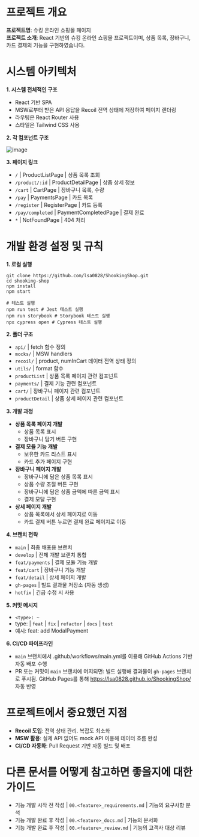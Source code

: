 # 프로젝트 개요
**프로젝트명**: 슈킹 온라인 쇼핑몰 페이지<br>
**프로젝트 소개**: React 기반의 슈킹 온라인 쇼핑몰 프로젝트이며, 상품 목록, 장바구니, 카드 결제의 기능을 구현하였습니다. 

# 시스템 아키텍처
**1. 시스템 전체적인 구조**
- React 기반 SPA
- MSW로부터 받은 API 응답을 Recoil 전역 상태에 저장하여 페이지 렌더링
- 라우팅은 React Router 사용
- 스타일은 Tailwind CSS 사용

**2. 각 컴포넌트 구조**

![image](https://github.com/user-attachments/assets/faa3f597-794e-495a-a7be-149b5411a0ed)

**3. 페이지 링크**
- `/` | ProductListPage | 상품 목록 조회
- `/product/:id` | ProductDetailPage | 상품 상세 정보
- `/cart` | CartPage | 장바구니 목록, 수량
- `/pay` | PaymentsPage | 카드 목록
- `/register` | RegisterPage | 카드 등록
- `/pay/completed` | PaymentCompletedPage | 결제 완료
- `*` | NotFoundPage | 404 처리

# 개발 환경 설정 및 규칙
**1. 로컬 실행**<br>
```
git clone https://github.com/lsa0828/ShookingShop.git
cd shooking-shop
npm install
npm start

# 테스트 실행
npm run test # Jest 테스트 실행
npm run storybook # Storybook 테스트 실행
npx cypress open # Cypress 테스트 실행
```

**2. 폴더 구조**
- `api/` | fetch 함수 정의
- `mocks/` | MSW handlers
- `recoil/` | product, numInCart 데이터 전역 상태 정의
- `utils/` | format 함수
- `productList` | 상품 목록 페이지 관련 컴포넌트
- `payments/` | 결제 기능 관련 컴포넌트
- `cart/` | 장바구니 페이지 관련 컴포넌트
- `productDetail` | 상품 상세 페이지 관련 컴포넌트

**3. 개발 과정**
- **상품 목록 페이지 개발**
  - 상품 목록 표시
  - 장바구니 담기 버튼 구현
- **결제 모듈 기능 개발**
  - 보유한 카드 리스트 표시
  - 카드 추가 페이지 구현
- **장바구니 페이지 개발**
  - 장바구니에 담은 상품 목록 표시
  - 상품 수량 조절 버튼 구현
  - 장바구니에 담은 상품 금액에 따른 금액 표시
  - 결제 모달 구현
- **상세 페이지 개발**
  - 상품 목록에서 상세 페이지로 이동
  - 카드 결제 버튼 누르면 결제 완료 페이지로 이동

**4. 브랜치 전략**<br>
- `main` | 최종 배포용 브랜치
- `develop` | 전체 개발 브랜치 통합
- `feat/payments` | 결제 모듈 기능 개발
- `feat/cart` | 장바구니 기능 개발
- `feat/detail` | 상세 페이지 개발
- `gh-pages` | 빌드 결과물 저장소 (자동 생성)
- `hotfix` | 긴급 수정 시 사용

**5. 커밋 메시지**<br>
- `<type>: ~`
- type: | `feat` | `fix` | `refactor` | `docs` | `test`
- 예시: feat: add ModalPayment

**6. CI/CD 파이프라인**
- `main` 브랜치에서 .github/workflows/main.yml를 이용해 GitHub Actions 기반 자동 배포 수행
- PR 또는 커밋이 `main` 브랜치에 머지되면: 빌드 실행해 결과물이 `gh-pages` 브랜치로 푸시됨. GitHub Pages를 통해 https://lsa0828.github.io/ShookingShop/ 자동 반영

# 프로젝트에서 중요했던 지점
- **Recoil 도입**: 전역 상태 관리. 복잡도 최소화
- **MSW 활용**: 실제 API 없어도 mock API 이용해 데이터 흐름 완성
- **CI/CD 자동화**: Pull Request 기반 자동 빌드 및 배포

# 다른 문서를 어떻게 참고하면 좋을지에 대한 가이드
- 기능 개발 시작 전 작성 | `00.<feature>_requirements.md` | 기능의 요구사항 분석
- 기능 개발 완료 후 작성 | `00.<feature>_docs.md` | 기능의 문서화
- 기능 개발 완료 후 작성 | `00.<feature>_review.md` | 기능의 고객사 대상 리뷰
